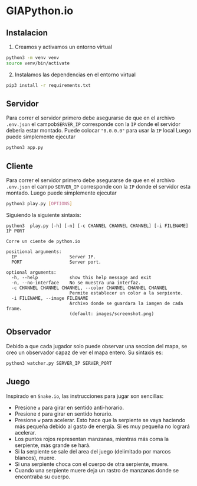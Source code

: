 # GIAPython.io

## **Instalacion**

 1. Creamos y activamos un entorno virtual

```bash
python3 -m venv venv
source venv/bin/activate
```

 2. Instalamos las dependencias en el entorno virtual

```bash
pip3 install -r requirements.txt
```

## **Servidor**

Para correr el servidor primero debe asegurarse de que en el archivo 
`.env.json` el campob`SERVER_IP` corresponde con la `IP` donde el servidor 
deberia estar montado. Puede colocar `"0.0.0.0"` para usar la `IP` local
Luego puede simplemente ejecutar

```bash
python3 app.py
```

## **Cliente**

Para correr el servidor primero debe asegurarse de que en el archivo `.env.json` el campo
`SERVER_IP` corresponde con la `IP` donde el servidor esta montado. Luego puede
simplemente ejecutar

```bash
python3 play.py [OPTIONS]
```

Siguiendo la siguiente sintaxis:

```
python3  play.py [-h] [-n] [-c CHANNEL CHANNEL CHANNEL] [-i FILENAME] IP PORT

Corre un ciente de python.io

positional arguments:
  IP                    Server IP.
  PORT                  Server port.

optional arguments:
  -h, --help            show this help message and exit
  -n, --no-interface    No se muestra una interfaz.
  -c CHANNEL CHANNEL CHANNEL, --color CHANNEL CHANNEL CHANNEL
                        Permite establecer un color a la serpiente. 
  -i FILENAME, --image FILENAME
                        Archivo donde se guardara la iamgen de cada frame. 
                        (default: images/screenshot.png)
```

## **Observador**

Debido a que cada jugador solo puede observar una seccion del mapa, se creo
un observador capaz de ver el mapa entero. Su sintaxis es:

```bash
python3 watcher.py SERVER_IP SERVER_PORT
```

## **Juego**

Inspirado en `Snake.io`, las instrucciones para jugar son sencillas:
 * Presione `a` para girar en sentido anti-horario.
 * Presione `d` para girar en sentido horario.
 * Presione `w` para acelerar. Esto hace que la serpiente se vaya haciendo más pequeña
 debido al gasto de energía. Si es muy pequeña no logrará acelerar.
 * Los puntos rojos representan manzanas, mientras más coma la serpiente, más grande se 
 hará.
 * Si la serpiente se sale del area del juego (delimitado por marcos blancos), muere.
 * Si una serpiente choca con el cuerpo de otra serpiente, muere.
 * Cuando una serpiente muere deja un rastro de manzanas donde se encontraba su cuerpo.

